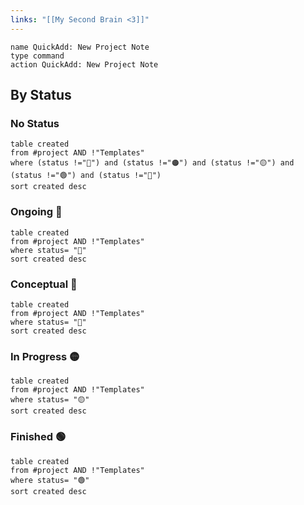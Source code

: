 ```yaml
---
links: "[[My Second Brain <3]]"
---
```

```button
name QuickAdd: New Project Note
type command
action QuickAdd: New Project Note
```

## By Status
### No Status
```dataview
table created
from #project AND !"Templates"
where (status !="🔴") and (status !="🟠") and (status !="🟡") and (status !="🟢") and (status !="🔵")
sort created desc
```
### Ongoing 🔵
```dataview
table created
from #project AND !"Templates"
where status= "🔵"
sort created desc
```
### Conceptual 🔴
```dataview
table created
from #project AND !"Templates"
where status= "🔴"
sort created desc
```
### In Progress 🟡
```dataview
table created
from #project AND !"Templates" 
where status= "🟡"
sort created desc
```
### Finished 🟢
```dataview
table created
from #project AND !"Templates" 
where status= "🟢"
sort created desc
```
